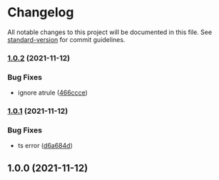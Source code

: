 # Changelog

All notable changes to this project will be documented in this file. See [standard-version](https://github.com/conventional-changelog/standard-version) for commit guidelines.

### [1.0.2](https://github.com/noyobo/postcss-selector-rename/compare/v1.0.1...v1.0.2) (2021-11-12)


### Bug Fixes

* ignore atrule ([466ccce](https://github.com/noyobo/postcss-selector-rename/commit/466cccee93f4db675f1c2c53c677fa52d710a5d0))

### [1.0.1](https://github.com/noyobo/postcss-selector-rename/compare/v1.0.0...v1.0.1) (2021-11-12)


### Bug Fixes

* ts error ([d6a684d](https://github.com/noyobo/postcss-selector-rename/commit/d6a684d3fb2c66f6ebe8295afc8dc0541472746d))

## 1.0.0 (2021-11-12)
